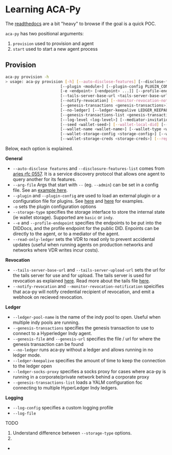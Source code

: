 # Learning ACA-Py

The [readthedocs](https://readthedocs.org/projects/aries-cloud-agent-python/downloads/pdf/latest/) are a bit "heavy" to browse if the goal is a quick POC. 

`aca-py` has two positional arguments:

1. `provision` used to provision and agent
2. `start` used to start a new agent process

## Provision

```bash
aca-py provision -h
> usage: aca-py provision [-h] [--auto-disclose-features] [--disclose-features-list DISCLOSE_FEATURES_LIST] [--arg-file ARG_FILE]
                        [--plugin <module>] [--plugin-config PLUGIN_CONFIG] [-o <KEY=VALUE> [<KEY=VALUE> ...]] [--storage-type <storage-type>]
                        [-e <endpoint> [<endpoint> ...]] [--profile-endpoint <profile_endpoint>] [--read-only-ledger]
                        [--tails-server-base-url <tails-server-base-url>] [--tails-server-upload-url <tails-server-upload-url>]
                        [--notify-revocation] [--monitor-revocation-notification] [--ledger-pool-name <ledger-pool-name>]
                        [--genesis-transactions <genesis-transactions>] [--genesis-file <genesis-file>] [--genesis-url <genesis-url>]
                        [--no-ledger] [--ledger-keepalive LEDGER_KEEPALIVE] [--ledger-socks-proxy <host:port>]
                        [--genesis-transactions-list <genesis-transactions-list>] [--log-config <path-to-config>] [--log-file <log-file>]
                        [--log-level <log-level>] [--mediator-invitation <invite URL to mediator>] [--mediator-connections-invite]
                        [--seed <wallet-seed>] [--wallet-local-did] [--wallet-key <wallet-key>] [--wallet-rekey <wallet-rekey>]
                        [--wallet-name <wallet-name>] [--wallet-type <wallet-type>] [--wallet-storage-type <storage-type>]
                        [--wallet-storage-config <storage-config>] [--wallet-key-derivation-method <key-derivation-method>]
                        [--wallet-storage-creds <storage-creds>] [--replace-public-did] [--recreate-wallet]
```

Below, each option is explained.

**General**
* `--auto-disclose features` and `--disclosure-features-list` comes from [aries rfc 0557](https://github.com/hyperledger/aries-rfcs/blob/main/features/0557-discover-features-v2/README.md). It is a service discovery protocol that allows one agent to query another for its features.
* `--arg-file` Args that start with `--` (eg. `--admin`) can be set in a config file. See an [example here](https://github.com/hyperledger/aries-cloudagent-python/issues/1027).
*  `--plugin` and `--plugin-config` are used to load an external plugin or a configuration file for plugins. See [here](https://githubhelp.com/swcurran/aries-acapy-plugin-toolbox) and [here](https://start-here.hyperledger.org/pull-requests/hyperledger/aries-acapy-plugin-toolbox) for examples.
*  `-o` sets the plugin configuration options
*  `--storage-type` specifies the storage interface to store the internal state (ie wallet storage). Supported are `basic` or `indy`. 
*  `--e` and `--profile-endopoint` specifies the endpoints to be put into the DIDDocs, and the profile endpoint for the public DID. Enpoints can be directly to the agent, or to a mediator of the agent.
* `--read-only-ledger` sets the VDR to read only to prevent accidental updates (useful when running agents on production networks and networks where VDR writes incur costs).

**Revocation**
* `--tails-server-base-url` and `--tails-server-upload-url` sets the url for the tails server for use and for upload. The tails server is used for revocation as explained [here](https://github.com/hyperledger/aries-cloudagent-python/blob/main/docs/GettingStartedAriesDev/CredentialRevocation.md). Read more about the tails file [here](https://hyperledger-indy.readthedocs.io/projects/sdk/en/latest/docs/concepts/revocation/cred-revocation.html).
* `--notify-revocation` and `--monitor-revocation-notification` speicifies that aca-py will notify credential recipient of revocation, and emit a webhook on recieved revocation.

**Ledger**
* `--ledger-pool-name` is the name of the indy pool to open. Useful when multiple indy pools are running.
* `--genesis-transactions` specifies the genesis transaction to use to connect to a Hyperledger Indy agent.
* `--genesis-file` and `--genesis-url` specifies the file / url for where the genesis transaction can be found
* `--no-ledger` runs aca-py without a ledger and allows running in no ledger mode.
* `--ledger-keepalive` specifies the amount of time to keep the connection to the ledger open
* `--ledger-socks-proxy` specifies a socks proxy for cases where aca-py is running in a corporate/private network behind a corporate proxy
* `--genesis-transactions-list` loads a YALM configuration foc connecting to multiple HyperLedger Indy ledgers.

**Logging**
* `--log-config` specifies a custom logging profile
* `--log-file`


TODO 

1. Understand difference between `--storage-type` options.
2. 
*  
